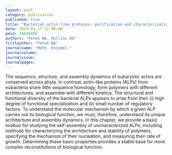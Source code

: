 ```yaml
---
layout: post
category: publication
published: true
title: "Bacterial actin-like proteins: purification and characterization of self-assembly properties."
date: 2014-03-17 12:00:00
pmid: 24630099
authors: "Petek NA, Mullins RD"
firstauthor: "Petek NA"
journalname: "Meth. Enzymol."
journalvolume: 
journalissue: 
journalpages: 
---
```


The sequence, structure, and assembly dynamics of eukaryotic actins are conserved across phyla. In contrast, actin-like proteins (ALPs) from eubacteria share little sequence homology, form polymers with different architectures, and assemble with different kinetics. The structural and functional diversity of the bacterial ALPs appears to arise from their (i) high degree of functional specialization and (ii) small number of regulatory factors. To understand the molecular mechanism by which a given ALP carries out its biological function, we must, therefore, understand its unique architecture and assembly dynamics. In this chapter, we provide a basic toolbox for studying the self-assembly of uncharacterized ALPs, including methods for characterizing the architecture and stability of polymers, specifying the mechanism of their nucleation, and measuring their rate of growth. Determining these basic properties provides a stable base for more complex reconstitutions of biological function.

